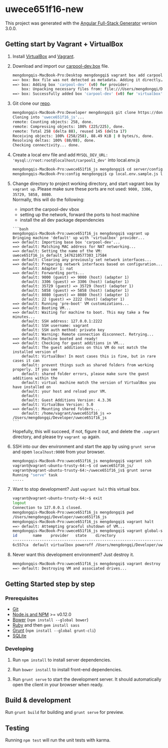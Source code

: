 # uwece651f16-new

This project was generated with the [Angular Full-Stack Generator](https://github.com/DaftMonk/generator-angular-fullstack) version 3.0.0.

## Getting start by Vagrant + VirtualBox
1. Install [VirtualBox](https://www.virtualbox.org) and [Vagrant](https://www.vagrantup.com/).

2. Download and import our [carpool-dev.box]() file. 
   ```bash
   mengdongqis-MacBook-Pro:Desktop mengdongqi$ vagrant box add carpool-dev carpool-dev.box -f
   ==> box: Box file was not detected as metadata. Adding it directly…
   ==> box: Adding box 'carpool-dev' (v0) for provider: 
       box: Unpacking necessary files from: file:///Users/mengdongqi/Desktop/carpool-dev.box
   ==> box: Successfully added box 'carpool-dev' (v0) for 'virtualbox'!
   ```

3. Git clone our [repo](https://bitbucket.org/uwece651f16/uwece651f16_js). 
   ```bash
   mengdongqis-MacBook-Pro:Developer mengdongqi$ git clone https://dongqi_meng@bitbucket.org/uwece651f16/uwece651f16_js.git 
   Cloning into 'uwece651f16_js'...
   remote: Counting objects: 258, done.
   remote: Compressing objects: 100% (225/225), done.
   remote: Total 258 (delta 88), reused 145 (delta 17)
   Receiving objects: 100% (258/258), 88.49 KiB | 0 bytes/s, done.
   Resolving deltas: 100% (88/88), done.
   Checking connectivity... done.
   ```

4. Create a local env file and add `MYSQL_DEV_URL: 'mysql://root:root@localhost/carpool1_dev'` into local.env.js
   ```bash
   mengdongqis-MacBook-Pro:uwece651f16_js mengdongqi$ cd server/config/
   mengdongqis-MacBook-Pro:config mengdongqi$ cp local.env.sample.js local.env.js  
   ```

5. Change directory to project working directory, and start vagrant box by `vagrant up`. Please make sure these ports are not used: `9000, 3306, 35729, 5858, 8080`.          
   Normally, this will do the following:
      - import the carpool-dev vbox
      - setting up the network, forward the ports to host machine  
      - install the all dev package dependencies 

       ```bash
       mengdongqis-MacBook-Pro:uwece651f16_js mengdongqi$ vagrant up 
       Bringing machine 'default' up with 'virtualbox' provider...
       ==> default: Importing base box 'carpool-dev'...
       ==> default: Matching MAC address for NAT networking...
       ==> default: Setting the name of the VM: uwece651f16_js_default_1476210577303_17584
       ==> default: Clearing any previously set network interfaces...
       ==> default: Preparing network interfaces based on configuration...
           default: Adapter 1: nat
       ==> default: Forwarding ports...
           default: 9000 (guest) => 9000 (host) (adapter 1)
           default: 3306 (guest) => 3306 (host) (adapter 1)
           default: 35729 (guest) => 35729 (host) (adapter 1)
           default: 5858 (guest) => 5858 (host) (adapter 1)
           default: 8080 (guest) => 8080 (host) (adapter 1)
           default: 22 (guest) => 2222 (host) (adapter 1)
       ==> default: Running 'pre-boot' VM customizations...
       ==> default: Booting VM...
       ==> default: Waiting for machine to boot. This may take a few minutes...
           default: SSH address: 127.0.0.1:2222
           default: SSH username: vagrant
           default: SSH auth method: private key
           default: Warning: Remote connection disconnect. Retrying...
       ==> default: Machine booted and ready!
       ==> default: Checking for guest additions in VM...
           default: The guest additions on this VM do not match the installed version of
           default: VirtualBox! In most cases this is fine, but in rare cases it can
           default: prevent things such as shared folders from working properly. If you see
           default: shared folder errors, please make sure the guest additions within the
           default: virtual machine match the version of VirtualBox you have installed on
           default: your host and reload your VM.
           default: 
           default: Guest Additions Version: 4.3.36
           default: VirtualBox Version: 5.0
       ==> default: Mounting shared folders...
           default: /home/vagrant/uwece651f16_js => /Users/mengdongqi/Developer/uwece651f16_js
       ```

    Hopefully, this will succeed, if not, figure it out, and delete the `.vagrant` directory, and please try `vagrant up` again.

6. SSH into our dev environment and start the app by using `grunt serve` and open `localhost:9000` from your browser. 
   ```bash
   mengdongqis-MacBook-Pro:uwece651f16_js mengdongqi$ vagrant ssh
   vagrant@vagrant-ubuntu-trusty-64:~$ cd uwece651f16_js/
   vagrant@vagrant-ubuntu-trusty-64:~/uwece651f16_js$ grunt serve
   Running "serve" task
   .....
   ```

7. Want to stop development? Just `vagrant halt` this virtual box. 
   ```bash
   vagrant@vagrant-ubuntu-trusty-64:~$ exit
   logout
   Connection to 127.0.0.1 closed.
   mengdongqis-MacBook-Pro:uwece651f16_js mengdongqi$ pwd
   /Users/mengdongqi/Developer/uwece651f16_js
   mengdongqis-MacBook-Pro:uwece651f16_js mengdongqi$ vagrant halt
   ==> default: Attempting graceful shutdown of VM...
   mengdongqis-MacBook-Pro:uwece651f16_js mengdongqi$ vagrant global-status
   id       name    provider   state    directory                                  
   --------------------------------------------------------------------------------
   6c557ca  default virtualbox poweroff /Users/mengdongqi/Developer/uwece651f16_js 
   ```

8. Never want this development environment? Just destroy it. 
   ```bash
   mengdongqis-MacBook-Pro:uwece651f16_js mengdongqi$ vagrant destroy 6c557ca -f 
   ==> default: Destroying VM and associated drives...
   ```

## Getting Started step by step

### Prerequisites

- [Git](https://git-scm.com/)
- [Node.js and NPM](nodejs.org) >= v0.12.0
- [Bower](bower.io) (`npm install --global bower`)
- [Ruby](https://www.ruby-lang.org) and then `gem install sass`
- [Grunt](http://gruntjs.com/) (`npm install --global grunt-cli`)
- [SQLite](https://www.sqlite.org/quickstart.html)

### Developing

1. Run `npm install` to install server dependencies.

2. Run `bower install` to install front-end dependencies.

3. Run `grunt serve` to start the development server. It should automatically open the client in your browser when ready.

## Build & development

Run `grunt build` for building and `grunt serve` for preview.

## Testing

Running `npm test` will run the unit tests with karma.
